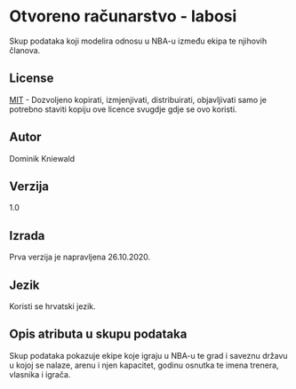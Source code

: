# Otvoreno računarstvo - labosi

Skup podataka koji modelira odnosu u NBA-u između ekipa te njihovih članova.

## License
[MIT](https://choosealicense.com/licenses/mit/) - Dozvoljeno kopirati, izmjenjivati, distribuirati, objavljivati samo je potrebno staviti kopiju ove licence svugdje gdje se ovo koristi. 

## Autor
Dominik Kniewald

## Verzija
1.0

## Izrada
Prva verzija je napravljena 26.10.2020.

## Jezik
Koristi se hrvatski jezik.

## Opis atributa u skupu podataka
Skup podataka pokazuje ekipe koje igraju u NBA-u te grad i saveznu državu u kojoj se nalaze, arenu i njen kapacitet, godinu osnutka te imena trenera, vlasnika i igrača.
